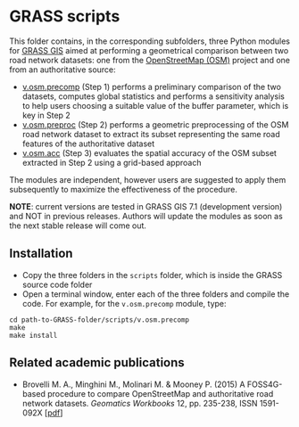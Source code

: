 # GRASS scripts
This folder contains, in the corresponding subfolders, three Python modules for [GRASS GIS](https://grass.osgeo.org/) aimed at performing a geometrical comparison between two road network datasets: one from the [OpenStreetMap (OSM)](http://openstreetmap.org) project and one from an authoritative source:
* [v.osm.precomp](https://github.com/MoniaMolinari/OSM-roads-comparison/tree/master/GRASS-scripts/v.osm.precomp) (Step 1) performs a preliminary comparison of the two datasets, computes global statistics and performs a sensitivity analysis to help users choosing a suitable value of the buffer parameter, which is key in Step 2
* [v.osm.preproc](https://github.com/MoniaMolinari/OSM-roads-comparison/tree/master/GRASS-scripts/v.osm.preproc) (Step 2) performs a geometric preprocessing of the OSM road network dataset to extract its subset representing the same road features of the authoritative dataset
* [v.osm.acc](https://github.com/MoniaMolinari/OSM-roads-comparison/tree/master/GRASS-scripts/v.osm.acc) (Step 3) evaluates the spatial accuracy of the OSM subset extracted in Step 2 using a grid-based approach 

The modules are independent, however users are suggested to apply them subsequently to maximize the effectiveness of the procedure.

**NOTE**: current versions are tested in GRASS GIS 7.1 (development version) and NOT in previous releases. Authors will update the modules as soon as the next stable release will come out.

## Installation
* Copy the three folders in the `scripts` folder, which is inside the GRASS source code folder
* Open a terminal window, enter each of the three folders and compile the code. For example, for the `v.osm.precomp` module, type:
```
cd path-to-GRASS-folder/scripts/v.osm.precomp
make
make install
```

## Related academic publications
* Brovelli M. A., Minghini M., Molinari M. & Mooney P. (2015) A FOSS4G-based procedure to compare OpenStreetMap and authoritative road network datasets. *Geomatics Workbooks* 12, pp. 235-238, ISSN 1591-092X [[pdf](http://geomatica.como.polimi.it/workbooks/n12/FOSS4G-eu15_submission_70.pdf)]
